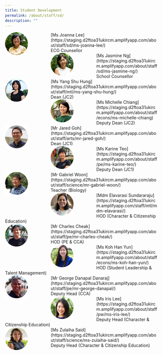 ```yaml
---
title: Student Development
permalink: /about/staff/sd/
description: ""
---
```

<div>  
<div style="float: left">  
<img src="/images/Staff/SD-Joanna-Lee_s.jpg" style="width:50%">
</div>  
<div></div>  
</div>	
[Ms Joanna Lee](https://staging.d2ftoa31ukircm.amplifyapp.com/about/staff/sd/ms-joanna-lee/)
<br>
ECG Counsellor

<div>  
<div style="float: left">  
<img src="/images/Staff/SD-Jasmine-Ng_s.jpg" style="width:50%">
</div>  
<div></div>  
</div>	
[Ms Jasmine Ng](https://staging.d2ftoa31ukircm.amplifyapp.com/about/staff/sd/ms-jasmine-ng/)
<br>
School Counsellor

<div>  
<div style="float: left">  
<img src="/images/Staff/MTL-Yang-Shu-Hung_s%20(1).jpg" style="width:50%">
</div>  
<div></div>  
</div>	
[Ms Yang Shu Hung](https://staging.d2ftoa31ukircm.amplifyapp.com/about/staff/mtl/ms-yang-shu-hung/)
<br>
Dean (JC2)

<div>  
<div style="float: left">  
<img src="/images/Staff/Econs-Michelle-Chiang_s.jpg" style="width:50%">
</div>  
<div></div>  
</div>	
[Ms Michelle Chiang](https://staging.d2ftoa31ukircm.amplifyapp.com/about/staff/econs/ms-michelle-chiang)
<br>
Deputy Dean (JC2)

<div>  
<div style="float: left">  
<img src="/images/Staff/Arts-Jared-Goh_s%20(1).jpg" style="width:50%">
</div>  
<div></div>  
</div>	
[Mr Jared Goh](https://staging.d2ftoa31ukircm.amplifyapp.com/about/staff/arts/mr-jared-goh/)
<br>
Dean (JC1)

<div>  
<div style="float: left">  
<img src="/images/Staff/PE-Karine-Teo_s%20(1).jpg" style="width:50%">
</div>  
<div></div>  
</div>	
[Ms&nbsp;Karine Teo](https://staging.d2ftoa31ukircm.amplifyapp.com/about/staff/pe/ms-karine-teo/)
<br>
Deputy Dean (JC1)

<div>  
<div style="float: left">  
<img src="/images/Staff/Sci-Gabriel-Woon_s%20(1).jpg" style="width:50%">
</div>  
<div></div>  
</div>	
[Mr Gabriel Woon](https://staging.d2ftoa31ukircm.amplifyapp.com/about/staff/science/mr-gabriel-woon/)
<br>
Teacher (Biology)

<div>  
<div style="float: left">  
<img src="/images/Staff/mtl-elavarasi_s.jpg" style="width:50%">
</div>  
<div></div>  
</div>	
[Mdm Elavarasi Sundararaju](https://staging.d2ftoa31ukircm.amplifyapp.com/staff/mtl/mdm-elavarasi/)<br>
HOD (Character &amp; Citizenship Education)

<div>  
<div style="float: left">  
<img src="/images/Staff/PE-Charles-Cheak_s-1%20(1).jpg" style="width:50%">
</div>  
<div></div>  
</div>	
[Mr Charles Cheak](https://staging.d2ftoa31ukircm.amplifyapp.com/about/staff/pe/mr-charles-cheak/)
<br>
HOD (PE &amp; CCA)

<div>  
<div style="float: left">  
<img src="/images/Staff/Econs_KohHanYun_s%20(1).jpg" style="width:50%">
</div>  
<div></div>  
</div>	
[Ms Koh Han Yun](https://staging.d2ftoa31ukircm.amplifyapp.com/about/staff/econs/ms-koh-han-yun/)
<br>
HOD (Student Leadership &amp; Talent Management)

<div>  
<div style="float: left">  
<img src="/images/Staff/PE-George-Danapal_s%20(1).jpg" style="width:50%">
</div>  
<div></div>  
</div>	
[Mr George Danapal Danaraj](https://staging.d2ftoa31ukircm.amplifyapp.com/about/staff/pe/mr-george-danapal/)
<br>
Deputy Head (CCA)

<div>  
<div style="float: left">  
<img src="/images/Staff/PW-Iris-Lee_s-2%20(1).jpg" style="width:50%">
</div>  
<div></div>  
</div>	
[Ms Iris Lee](https://staging.d2ftoa31ukircm.amplifyapp.com/about/staff/pw/ms-iris-lee/)
<br>
Deputy Head (Character &amp; Citizenship Education)


<div>  
<div style="float: left">  
<img src="/images/Staff/Sci-Zulaiha-Said_s%20(1).jpg" style="width:50%">
</div>  
<div></div>  
</div>	
[Ms Zulaiha Said](https://staging.d2ftoa31ukircm.amplifyapp.com/about/staff/science/ms-zulaiha-said/)
<br>
Deputy Head (Character &amp; Citizenship Education)